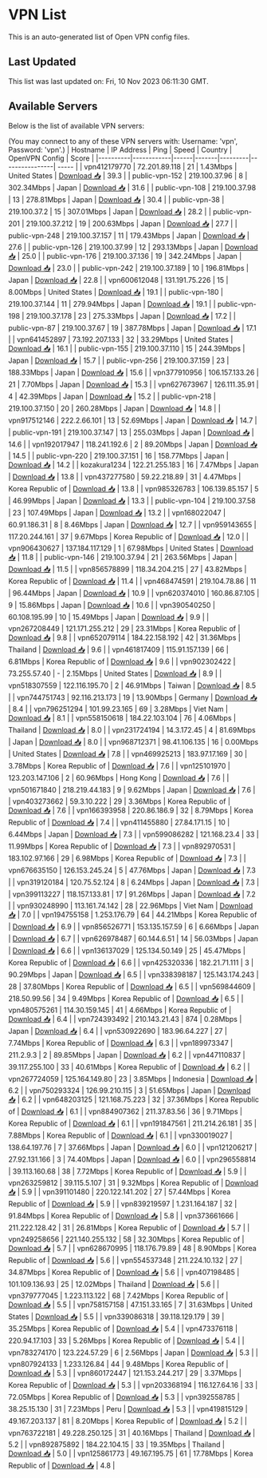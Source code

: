 # VPN List

This is an auto-generated list of Open VPN config files.

## Last Updated

This list was last updated on: Fri, 10 Nov 2023 06:11:30 GMT.

## Available Servers

Below is the list of available VPN servers:

(You may connect to any of these VPN servers with: Username: 'vpn', Password: 'vpn'.)
| Hostname | IP Address | Ping | Speed | Country | OpenVPN Config | Score |
|----------|------------|------|-------|---------|----------------| ----- |
| vpn412179770 | 72.201.89.118 | 21 | 1.43Mbps | United States | [Download 📥](./configs/server_0_US.ovpn) | 39.3 |
| public-vpn-152 | 219.100.37.96 | 8 | 302.34Mbps | Japan | [Download 📥](./configs/server_1_JP.ovpn) | 31.6 |
| public-vpn-108 | 219.100.37.98 | 13 | 278.81Mbps | Japan | [Download 📥](./configs/server_2_JP.ovpn) | 30.4 |
| public-vpn-38 | 219.100.37.2 | 15 | 307.01Mbps | Japan | [Download 📥](./configs/server_3_JP.ovpn) | 28.2 |
| public-vpn-201 | 219.100.37.212 | 19 | 200.63Mbps | Japan | [Download 📥](./configs/server_4_JP.ovpn) | 27.7 |
| public-vpn-248 | 219.100.37.157 | 11 | 179.43Mbps | Japan | [Download 📥](./configs/server_5_JP.ovpn) | 27.6 |
| public-vpn-126 | 219.100.37.99 | 12 | 293.13Mbps | Japan | [Download 📥](./configs/server_6_JP.ovpn) | 25.0 |
| public-vpn-176 | 219.100.37.136 | 19 | 342.24Mbps | Japan | [Download 📥](./configs/server_7_JP.ovpn) | 23.0 |
| public-vpn-242 | 219.100.37.189 | 10 | 196.81Mbps | Japan | [Download 📥](./configs/server_8_JP.ovpn) | 22.8 |
| vpn600612048 | 131.191.75.226 | 15 | 8.00Mbps | United States | [Download 📥](./configs/server_9_US.ovpn) | 19.1 |
| public-vpn-180 | 219.100.37.144 | 11 | 279.94Mbps | Japan | [Download 📥](./configs/server_10_JP.ovpn) | 19.1 |
| public-vpn-198 | 219.100.37.178 | 23 | 275.33Mbps | Japan | [Download 📥](./configs/server_11_JP.ovpn) | 17.2 |
| public-vpn-87 | 219.100.37.67 | 19 | 387.78Mbps | Japan | [Download 📥](./configs/server_12_JP.ovpn) | 17.1 |
| vpn641452897 | 73.192.207.133 | 32 | 33.29Mbps | United States | [Download 📥](./configs/server_13_US.ovpn) | 16.1 |
| public-vpn-155 | 219.100.37.110 | 15 | 244.39Mbps | Japan | [Download 📥](./configs/server_14_JP.ovpn) | 15.7 |
| public-vpn-256 | 219.100.37.159 | 23 | 188.33Mbps | Japan | [Download 📥](./configs/server_15_JP.ovpn) | 15.6 |
| vpn377910956 | 106.157.133.26 | 21 | 7.70Mbps | Japan | [Download 📥](./configs/server_16_JP.ovpn) | 15.3 |
| vpn627673967 | 126.111.35.91 | 4 | 42.39Mbps | Japan | [Download 📥](./configs/server_17_JP.ovpn) | 15.2 |
| public-vpn-218 | 219.100.37.150 | 20 | 260.28Mbps | Japan | [Download 📥](./configs/server_18_JP.ovpn) | 14.8 |
| vpn917512146 | 222.2.66.101 | 13 | 52.69Mbps | Japan | [Download 📥](./configs/server_19_JP.ovpn) | 14.7 |
| public-vpn-191 | 219.100.37.147 | 13 | 255.03Mbps | Japan | [Download 📥](./configs/server_20_JP.ovpn) | 14.6 |
| vpn192017947 | 118.241.192.6 | 2 | 89.20Mbps | Japan | [Download 📥](./configs/server_21_JP.ovpn) | 14.5 |
| public-vpn-220 | 219.100.37.151 | 16 | 158.77Mbps | Japan | [Download 📥](./configs/server_22_JP.ovpn) | 14.2 |
| kozakura1234 | 122.21.255.183 | 16 | 7.47Mbps | Japan | [Download 📥](./configs/server_23_JP.ovpn) | 13.8 |
| vpn437277580 | 59.22.218.89 | 31 | 4.47Mbps | Korea Republic of | [Download 📥](./configs/server_24_KR.ovpn) | 13.8 |
| vpn985326783 | 106.139.85.157 | 5 | 46.99Mbps | Japan | [Download 📥](./configs/server_25_JP.ovpn) | 13.3 |
| public-vpn-104 | 219.100.37.58 | 23 | 107.49Mbps | Japan | [Download 📥](./configs/server_26_JP.ovpn) | 13.2 |
| vpn168022047 | 60.91.186.31 | 8 | 8.46Mbps | Japan | [Download 📥](./configs/server_27_JP.ovpn) | 12.7 |
| vpn959143655 | 117.20.244.161 | 37 | 9.67Mbps | Korea Republic of | [Download 📥](./configs/server_28_KR.ovpn) | 12.0 |
| vpn906430627 | 137.184.117.129 | 1 | 67.98Mbps | United States | [Download 📥](./configs/server_29_US.ovpn) | 11.8 |
| public-vpn-146 | 219.100.37.94 | 21 | 263.56Mbps | Japan | [Download 📥](./configs/server_30_JP.ovpn) | 11.5 |
| vpn856578899 | 118.34.204.215 | 27 | 43.82Mbps | Korea Republic of | [Download 📥](./configs/server_31_KR.ovpn) | 11.4 |
| vpn468474591 | 219.104.78.86 | 11 | 96.44Mbps | Japan | [Download 📥](./configs/server_32_JP.ovpn) | 10.9 |
| vpn620374010 | 160.86.87.105 | 9 | 15.86Mbps | Japan | [Download 📥](./configs/server_33_JP.ovpn) | 10.6 |
| vpn390540250 | 60.108.195.99 | 10 | 15.49Mbps | Japan | [Download 📥](./configs/server_34_JP.ovpn) | 9.9 |
| vpn267208449 | 121.171.255.212 | 29 | 23.31Mbps | Korea Republic of | [Download 📥](./configs/server_35_KR.ovpn) | 9.8 |
| vpn652079114 | 184.22.158.192 | 42 | 31.36Mbps | Thailand | [Download 📥](./configs/server_36_TH.ovpn) | 9.6 |
| vpn461817409 | 115.91.157.139 | 66 | 6.81Mbps | Korea Republic of | [Download 📥](./configs/server_37_KR.ovpn) | 9.6 |
| vpn902302422 | 73.255.57.40 | - | 2.15Mbps | United States | [Download 📥](./configs/server_38_US.ovpn) | 8.9 |
| vpn518307559 | 122.116.195.70 | 2 | 46.91Mbps | Taiwan | [Download 📥](./configs/server_39_TW.ovpn) | 8.5 |
| vpn744751743 | 92.116.213.173 | 19 | 13.90Mbps | Germany | [Download 📥](./configs/server_40_DE.ovpn) | 8.4 |
| vpn796251294 | 101.99.23.165 | 69 | 3.28Mbps | Viet Nam | [Download 📥](./configs/server_41_VN.ovpn) | 8.1 |
| vpn558150618 | 184.22.103.104 | 76 | 4.06Mbps | Thailand | [Download 📥](./configs/server_42_TH.ovpn) | 8.0 |
| vpn231724194 | 14.3.172.45 | 4 | 81.69Mbps | Japan | [Download 📥](./configs/server_43_JP.ovpn) | 8.0 |
| vpn968712371 | 98.41.106.135 | 16 | 0.00Mbps | United States | [Download 📥](./configs/server_44_US.ovpn) | 7.8 |
| vpn469925213 | 183.97.17.169 | 30 | 3.78Mbps | Korea Republic of | [Download 📥](./configs/server_45_KR.ovpn) | 7.6 |
| vpn125101970 | 123.203.147.106 | 2 | 60.96Mbps | Hong Kong | [Download 📥](./configs/server_46_HK.ovpn) | 7.6 |
| vpn501671840 | 218.219.44.183 | 9 | 9.62Mbps | Japan | [Download 📥](./configs/server_47_JP.ovpn) | 7.6 |
| vpn403273662 | 59.3.10.222 | 29 | 3.36Mbps | Korea Republic of | [Download 📥](./configs/server_48_KR.ovpn) | 7.6 |
| vpn166393958 | 220.86.186.9 | 32 | 8.79Mbps | Korea Republic of | [Download 📥](./configs/server_49_KR.ovpn) | 7.4 |
| vpn411455880 | 27.84.171.15 | 10 | 6.44Mbps | Japan | [Download 📥](./configs/server_50_JP.ovpn) | 7.3 |
| vpn599086282 | 121.168.23.4 | 33 | 11.99Mbps | Korea Republic of | [Download 📥](./configs/server_51_KR.ovpn) | 7.3 |
| vpn892970531 | 183.102.97.166 | 29 | 6.98Mbps | Korea Republic of | [Download 📥](./configs/server_52_KR.ovpn) | 7.3 |
| vpn676635150 | 126.153.245.24 | 5 | 47.76Mbps | Japan | [Download 📥](./configs/server_53_JP.ovpn) | 7.3 |
| vpn319120184 | 120.75.52.124 | 8 | 6.24Mbps | Japan | [Download 📥](./configs/server_54_JP.ovpn) | 7.3 |
| vpn399113227 | 118.157.133.81 | 17 | 91.26Mbps | Japan | [Download 📥](./configs/server_55_JP.ovpn) | 7.2 |
| vpn930248990 | 113.161.74.142 | 28 | 22.96Mbps | Viet Nam | [Download 📥](./configs/server_56_VN.ovpn) | 7.0 |
| vpn194755158 | 1.253.176.79 | 64 | 44.21Mbps | Korea Republic of | [Download 📥](./configs/server_57_KR.ovpn) | 6.9 |
| vpn856526771 | 153.135.157.59 | 6 | 6.66Mbps | Japan | [Download 📥](./configs/server_58_JP.ovpn) | 6.7 |
| vpn626978487 | 60.144.6.51 | 14 | 56.03Mbps | Japan | [Download 📥](./configs/server_59_JP.ovpn) | 6.6 |
| vpn136137029 | 125.134.50.149 | 25 | 45.47Mbps | Korea Republic of | [Download 📥](./configs/server_60_KR.ovpn) | 6.6 |
| vpn425320336 | 182.21.71.111 | 3 | 90.29Mbps | Japan | [Download 📥](./configs/server_61_JP.ovpn) | 6.5 |
| vpn338398187 | 125.143.174.243 | 28 | 37.80Mbps | Korea Republic of | [Download 📥](./configs/server_62_KR.ovpn) | 6.5 |
| vpn569844609 | 218.50.99.56 | 34 | 9.49Mbps | Korea Republic of | [Download 📥](./configs/server_63_KR.ovpn) | 6.5 |
| vpn480575261 | 114.30.159.145 | 41 | 4.66Mbps | Korea Republic of | [Download 📥](./configs/server_64_KR.ovpn) | 6.4 |
| vpn724393492 | 210.143.21.43 | 874 | 0.28Mbps | Japan | [Download 📥](./configs/server_65_JP.ovpn) | 6.4 |
| vpn530922690 | 183.96.64.227 | 27 | 7.74Mbps | Korea Republic of | [Download 📥](./configs/server_66_KR.ovpn) | 6.3 |
| vpn189973347 | 211.2.9.3 | 2 | 89.85Mbps | Japan | [Download 📥](./configs/server_67_JP.ovpn) | 6.2 |
| vpn447110837 | 39.117.255.100 | 33 | 40.61Mbps | Korea Republic of | [Download 📥](./configs/server_68_KR.ovpn) | 6.2 |
| vpn267724059 | 125.164.149.80 | 23 | 3.85Mbps | Indonesia | [Download 📥](./configs/server_69_ID.ovpn) | 6.2 |
| vpn750293324 | 126.99.210.115 | 3 | 51.65Mbps | Japan | [Download 📥](./configs/server_70_JP.ovpn) | 6.2 |
| vpn648203125 | 121.168.75.223 | 32 | 37.36Mbps | Korea Republic of | [Download 📥](./configs/server_71_KR.ovpn) | 6.1 |
| vpn884907362 | 211.37.83.56 | 36 | 9.71Mbps | Korea Republic of | [Download 📥](./configs/server_72_KR.ovpn) | 6.1 |
| vpn191847561 | 211.214.26.181 | 35 | 7.88Mbps | Korea Republic of | [Download 📥](./configs/server_73_KR.ovpn) | 6.1 |
| vpn330019027 | 138.64.197.76 | 7 | 37.66Mbps | Japan | [Download 📥](./configs/server_74_JP.ovpn) | 6.0 |
| vpn121206217 | 27.92.131.166 | 3 | 74.40Mbps | Japan | [Download 📥](./configs/server_75_JP.ovpn) | 6.0 |
| vpn296558814 | 39.113.160.68 | 38 | 7.72Mbps | Korea Republic of | [Download 📥](./configs/server_76_KR.ovpn) | 5.9 |
| vpn263259812 | 39.115.5.107 | 31 | 9.32Mbps | Korea Republic of | [Download 📥](./configs/server_77_KR.ovpn) | 5.9 |
| vpn391101480 | 220.122.141.202 | 27 | 57.44Mbps | Korea Republic of | [Download 📥](./configs/server_78_KR.ovpn) | 5.9 |
| vpn839219597 | 1.231.164.187 | 32 | 91.84Mbps | Korea Republic of | [Download 📥](./configs/server_79_KR.ovpn) | 5.8 |
| vpn373661666 | 211.222.128.42 | 31 | 26.81Mbps | Korea Republic of | [Download 📥](./configs/server_80_KR.ovpn) | 5.7 |
| vpn249258656 | 221.140.255.132 | 58 | 32.30Mbps | Korea Republic of | [Download 📥](./configs/server_81_KR.ovpn) | 5.7 |
| vpn628670995 | 118.176.79.89 | 48 | 8.90Mbps | Korea Republic of | [Download 📥](./configs/server_82_KR.ovpn) | 5.6 |
| vpn554537348 | 211.224.10.132 | 27 | 34.87Mbps | Korea Republic of | [Download 📥](./configs/server_83_KR.ovpn) | 5.6 |
| vpn407198485 | 101.109.136.93 | 25 | 12.02Mbps | Thailand | [Download 📥](./configs/server_84_TH.ovpn) | 5.6 |
| vpn379777045 | 1.223.113.122 | 68 | 7.42Mbps | Korea Republic of | [Download 📥](./configs/server_85_KR.ovpn) | 5.5 |
| vpn758157158 | 47.151.33.165 | 7 | 31.63Mbps | United States | [Download 📥](./configs/server_86_US.ovpn) | 5.5 |
| vpn339086318 | 39.118.129.179 | 39 | 35.25Mbps | Korea Republic of | [Download 📥](./configs/server_87_KR.ovpn) | 5.4 |
| vpn473376118 | 220.94.17.103 | 33 | 5.26Mbps | Korea Republic of | [Download 📥](./configs/server_88_KR.ovpn) | 5.4 |
| vpn783274170 | 123.224.57.29 | 6 | 2.56Mbps | Japan | [Download 📥](./configs/server_89_JP.ovpn) | 5.3 |
| vpn807924133 | 1.233.126.84 | 44 | 9.48Mbps | Korea Republic of | [Download 📥](./configs/server_90_KR.ovpn) | 5.3 |
| vpn860172447 | 121.153.244.217 | 29 | 3.37Mbps | Korea Republic of | [Download 📥](./configs/server_91_KR.ovpn) | 5.3 |
| vpn203368194 | 116.127.64.16 | 33 | 72.05Mbps | Korea Republic of | [Download 📥](./configs/server_92_KR.ovpn) | 5.3 |
| vpn392558785 | 38.25.15.130 | 31 | 7.23Mbps | Peru | [Download 📥](./configs/server_93_PE.ovpn) | 5.3 |
| vpn419815129 | 49.167.203.137 | 81 | 8.20Mbps | Korea Republic of | [Download 📥](./configs/server_94_KR.ovpn) | 5.2 |
| vpn763722181 | 49.228.250.125 | 31 | 40.16Mbps | Thailand | [Download 📥](./configs/server_95_TH.ovpn) | 5.2 |
| vpn892875892 | 184.22.104.15 | 33 | 19.35Mbps | Thailand | [Download 📥](./configs/server_96_TH.ovpn) | 5.0 |
| vpn125861773 | 49.167.195.75 | 61 | 17.78Mbps | Korea Republic of | [Download 📥](./configs/server_97_KR.ovpn) | 4.8 |
